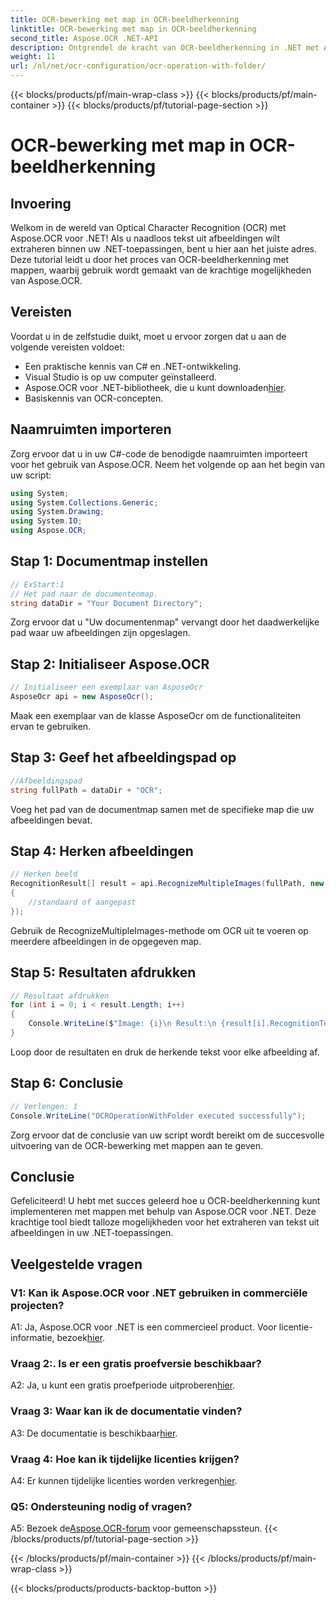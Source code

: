 ```yaml
---
title: OCR-bewerking met map in OCR-beeldherkenning
linktitle: OCR-bewerking met map in OCR-beeldherkenning
second_title: Aspose.OCR .NET-API
description: Ontgrendel de kracht van OCR-beeldherkenning in .NET met Aspose.OCR. Extraheer tekst moeiteloos uit afbeeldingen.
weight: 11
url: /nl/net/ocr-configuration/ocr-operation-with-folder/
---
```


{{< blocks/products/pf/main-wrap-class >}}
{{< blocks/products/pf/main-container >}}
{{< blocks/products/pf/tutorial-page-section >}}

# OCR-bewerking met map in OCR-beeldherkenning

## Invoering

Welkom in de wereld van Optical Character Recognition (OCR) met Aspose.OCR voor .NET! Als u naadloos tekst uit afbeeldingen wilt extraheren binnen uw .NET-toepassingen, bent u hier aan het juiste adres. Deze tutorial leidt u door het proces van OCR-beeldherkenning met mappen, waarbij gebruik wordt gemaakt van de krachtige mogelijkheden van Aspose.OCR.

## Vereisten

Voordat u in de zelfstudie duikt, moet u ervoor zorgen dat u aan de volgende vereisten voldoet:

- Een praktische kennis van C# en .NET-ontwikkeling.
- Visual Studio is op uw computer geïnstalleerd.
-  Aspose.OCR voor .NET-bibliotheek, die u kunt downloaden[hier](https://releases.aspose.com/ocr/net/).
- Basiskennis van OCR-concepten.

## Naamruimten importeren

Zorg ervoor dat u in uw C#-code de benodigde naamruimten importeert voor het gebruik van Aspose.OCR. Neem het volgende op aan het begin van uw script:

```csharp
using System;
using System.Collections.Generic;
using System.Drawing;
using System.IO;
using Aspose.OCR;
```

## Stap 1: Documentmap instellen

```csharp
// ExStart:1
// Het pad naar de documentenmap.
string dataDir = "Your Document Directory";
```

Zorg ervoor dat u "Uw documentenmap" vervangt door het daadwerkelijke pad waar uw afbeeldingen zijn opgeslagen.

## Stap 2: Initialiseer Aspose.OCR

```csharp
// Initialiseer een exemplaar van AsposeOcr
AsposeOcr api = new AsposeOcr();
```

Maak een exemplaar van de klasse AsposeOcr om de functionaliteiten ervan te gebruiken.

## Stap 3: Geef het afbeeldingspad op

```csharp
//Afbeeldingspad
string fullPath = dataDir + "OCR";
```

Voeg het pad van de documentmap samen met de specifieke map die uw afbeeldingen bevat.

## Stap 4: Herken afbeeldingen

```csharp
// Herken beeld
RecognitionResult[] result = api.RecognizeMultipleImages(fullPath, new RecognitionSettings
{
    //standaard of aangepast
});
```

Gebruik de RecognizeMultipleImages-methode om OCR uit te voeren op meerdere afbeeldingen in de opgegeven map.

## Stap 5: Resultaten afdrukken

```csharp
// Resultaat afdrukken
for (int i = 0; i < result.Length; i++)
{
    Console.WriteLine($"Image: {i}\n Result:\n {result[i].RecognitionText}");
}
```

Loop door de resultaten en druk de herkende tekst voor elke afbeelding af.

## Stap 6: Conclusie

```csharp
// Verlengen: 1
Console.WriteLine("OCROperationWithFolder executed successfully");
```

Zorg ervoor dat de conclusie van uw script wordt bereikt om de succesvolle uitvoering van de OCR-bewerking met mappen aan te geven.

## Conclusie

Gefeliciteerd! U hebt met succes geleerd hoe u OCR-beeldherkenning kunt implementeren met mappen met behulp van Aspose.OCR voor .NET. Deze krachtige tool biedt talloze mogelijkheden voor het extraheren van tekst uit afbeeldingen in uw .NET-toepassingen.

## Veelgestelde vragen

### V1: Kan ik Aspose.OCR voor .NET gebruiken in commerciële projecten?

 A1: Ja, Aspose.OCR voor .NET is een commercieel product. Voor licentie-informatie, bezoek[hier](https://purchase.aspose.com/buy).

### Vraag 2:. Is er een gratis proefversie beschikbaar?

 A2: Ja, u kunt een gratis proefperiode uitproberen[hier](https://releases.aspose.com/).

### Vraag 3: Waar kan ik de documentatie vinden?

 A3: De documentatie is beschikbaar[hier](https://reference.aspose.com/ocr/net/).

### Vraag 4: Hoe kan ik tijdelijke licenties krijgen?

 A4: Er kunnen tijdelijke licenties worden verkregen[hier](https://purchase.aspose.com/temporary-license/).

### Q5: Ondersteuning nodig of vragen?

 A5: Bezoek de[Aspose.OCR-forum](https://forum.aspose.com/c/ocr/16) voor gemeenschapssteun.
{{< /blocks/products/pf/tutorial-page-section >}}

{{< /blocks/products/pf/main-container >}}
{{< /blocks/products/pf/main-wrap-class >}}

{{< blocks/products/products-backtop-button >}}
